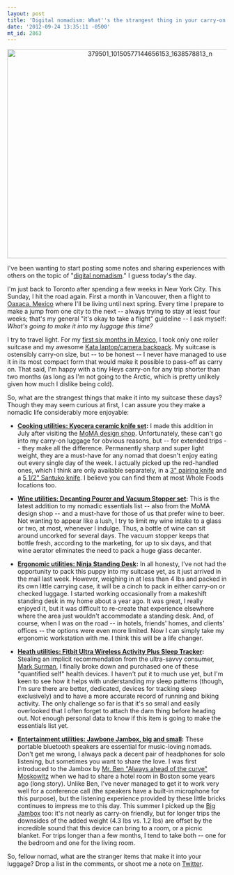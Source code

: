 ```yaml
---
layout: post
title: 'Digital nomadism: What''s the strangest thing in your carry-on luggage?'
date: '2012-09-24 13:35:11 -0500'
mt_id: 2863
---
```

<div align="center"><a href="http://www.flickr.com/photos/phillipadsmith/8020342415/" title="379501_10150577144656153_1638578813_n by phillipadsmith, on Flickr"><img src="http://farm9.staticflickr.com/8441/8020342415_8180f4e4a8_z.jpg" width="640" height="480" alt="379501_10150577144656153_1638578813_n"></a></div>

I've been wanting to start posting some notes and sharing experiences with others on the topic of "[digital nomadism](https://en.wikipedia.org/wiki/Digital_nomad)." I guess today's the day.

I'm just back to Toronto after spending a few weeks in New York City. This Sunday, I hit the road again. First a month in Vancouver, then a flight to [Oaxaca, Mexico](http://www.phillipadsmith.com/tags/oaxaca) where I'll be living until next spring. Every time I prepare to make a jump from one city to the next -- always trying to stay at least four weeks; that's my general "it's okay to take a flight" guideline -- I ask myself: _What's going to make it into my luggage this time?_


I try to travel light. For my [first six months in Mexico](http://www.phillipadsmith.com/tags/mexico), I took only one roller suitcase and my awesome [Kata laptop/camera backpack](https://www.amazon.com/dp/B0083FEU64/ref=as_li_ss_til?tag=phillipadsmit-20&camp=0&creative=0&linkCode=as4&creativeASIN=B0083FEU64&adid=021V29Y0HB2203M2PF51&). My suitcase is ostensibly carry-on size, but -- to be honest -- I never have managed to use it in its most compact form that would make it possible to pass-off as carry on. That said, I'm happy with a tiny Heys carry-on for any trip shorter than two months (as long as I'm not going to the Arctic, which is pretty unlikely given how much I dislike being cold). 


So, what are the strangest things that make it into my suitcase these days? Though they may seem curious at first, I can assure you they make a nomadic life considerably more enjoyable: 

* **[Cooking utilities: Kyocera ceramic knife set](http://www.amazon.com/gp/product/B000KU7I50/ref=as_li_ss_tl?ie=UTF8&camp=1789&creative=390957&creativeASIN=B000KU7I50&linkCode=as2&tag=phillipadsmit-20):** I made this addition in July after visiting the [MoMA design shop](http://www.momastore.org/museum/moma/StoreCatalogDisplay_-1_10001_10451_). Unfortunately, these can't go into my carry-on luggage for obvious reasons, but -- for extended trips -- they make all the difference. Permanently sharp and super light weight, they are a must-have for any nomad that doesn't enjoy eating out every single day of the week. I actually picked up the red-handled ones, which I think are only available separately, in a [3" pairing knife](http://www.amazon.com/gp/product/B000P1R9QW/ref=as_li_ss_tl?ie=UTF8&camp=1789&creative=390957&creativeASIN=B000P1R9QW&linkCode=as2&tag=phillipadsmit-20) and a [5 1/2" Santuko knife](https://www.amazon.com/dp/B001UE2I00/ref=as_li_ss_til?tag=phillipadsmit-20&camp=0&creative=0&linkCode=as4&creativeASIN=B001UE2I00&adid=0BAP4QDD5AKM7PC09XFS&). I believe you can find them at most Whole Foods locations too.


* **[Wine utilities: Decanting Pourer and Vacuum Stopper set](https://www.amazon.com/dp/B0036D9JXC/ref=as_li_ss_til?tag=phillipadsmit-20&camp=0&creative=0&linkCode=as4&creativeASIN=B0036D9JXC&adid=0J7HVBMJ9XE0KH4HK9X0&):** This is the latest addition to my nomadic essentials list -- also from the MoMA design shop -- and a must-have for those of us that prefer wine to beer. Not wanting to appear like a lush, I try to limit my wine intake to a glass or two, at most, whenever I indulge. Thus, a bottle of wine can sit around uncorked for several days. The vacuum stopper keeps that bottle fresh, according to the marketing, for up to six days, and that wine aerator eliminates the need to pack a huge glass decanter.

* **[Ergonomic utilities: Ninja Standing Desk](http://www.ninjastandingdesk.com/):** In all honesty, I've not had the opportunity to pack this puppy into my suitcase yet, as it just arrived in the mail last week. However, weighing in at less than 4 lbs and packed in its own little carrying case, it will be a cinch to pack in either carry-on or checked luggage. I started working occasionally from a makeshift standing desk in my home about a year ago. It was great, I really enjoyed it, but it was difficult to re-create that experience elsewhere where the area just wouldn't accommodate a standing desk. And, of course, when I was on the road -- in hotels, friends' homes, and clients' offices -- the options were even more limited. Now I can simply take my ergonomic workstation with me. I think this will be a life changer.

* **[Heath utilities: Fitbit Ultra Wireless Activity Plus Sleep Tracker](http://www.amazon.com/mn/search/?_encoding=UTF8&camp=1789&creative=390957&h=f3ee7ea52f1d36b6aa8f641e40fd0d9eab1e53c5&linkCode=ur2&qid=1348506807&rh=n%3A689637011&scn=689637011&srs=2529689011&tag=phillipadsmit-20):** Stealing an implicit recommendation from the ultra-savvy consumer, [Mark Surman](https://commonspace.wordpress.com/about/), I finally broke down and purchased one of these "quantified self" health devices. I haven't put it to much use yet, but I'm keen to see how it helps with understanding my sleep patterns (though, I'm sure there are better, dedicated, devices for tracking sleep exclusively) and to have a more accurate record of running and biking activity. The only challenge so far is that it's so small and easily overlooked that I often forget to attach the darn thing before heading out. Not enough personal data to know if this item is going to make the essentials list yet.

* **[Entertainment utilities: Jawbone Jambox, big and small](http://www.amazon.com/mn/search/?_encoding=UTF8&camp=1789&creative=390957&h=f3ee7ea52f1d36b6aa8f641e40fd0d9eab1e53c5&linkCode=ur2&qid=1348506807&rh=n%3A689637011&scn=689637011&srs=2529689011&tag=phillipadsmit-20):** These portable bluetooth speakers are essential for music-loving nomads. Don't get me wrong, I always pack a decent pair of headphones for solo listening, but sometimes you want to share the love. I was first introduced to the Jambox by [Mr. Ben "Always ahead of the curve" Moskowitz](http://www.benmoskowitz.com/) when we had to share a hotel room in Boston some years ago (long story). Unlike Ben, I've never managed to get it to work very well for a conference call (the speakers have a built-in microphone for this purpose), but the listening experience provided by these little bricks continues to impress me to this day. This summer I picked up the [Big Jambox](https://www.amazon.com/dp/B006AXRRM0/ref=as_li_ss_til?tag=phillipadsmit-20&camp=0&creative=0&linkCode=as4&creativeASIN=B006AXRRM0&adid=1BBC5BHPF3FJKQ4HMVCQ&) too: it's not nearly as carry-on friendly, but for longer trips the downsides of the added weight (4.3 lbs vs. 1.2 lbs) are offset by the incredible sound that this device can bring to a room, or a picnic blanket. For trips longer than a few months, I tend to take both -- one for the bedroom and one for the living room.  

So, fellow nomad, what are the stranger items that make it into your luggage? Drop a list in the comments, or shoot me a note on [Twitter](http://twitter.com/phillipadsmith).
